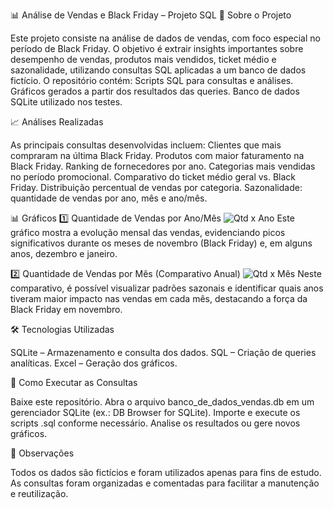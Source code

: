 📊 Análise de Vendas e Black Friday – Projeto SQL
📌 Sobre o Projeto

Este projeto consiste na análise de dados de vendas, com foco especial no período de Black Friday.
O objetivo é extrair insights importantes sobre desempenho de vendas, produtos mais vendidos, ticket médio e sazonalidade, utilizando consultas SQL aplicadas a um banco de dados fictício.
O repositório contém:
Scripts SQL para consultas e análises.
Gráficos gerados a partir dos resultados das queries.
Banco de dados SQLite utilizado nos testes.

📈 Análises Realizadas

As principais consultas desenvolvidas incluem:
Clientes que mais compraram na última Black Friday.
Produtos com maior faturamento na Black Friday.
Ranking de fornecedores por ano.
Categorias mais vendidas no período promocional.
Comparativo do ticket médio geral vs. Black Friday.
Distribuição percentual de vendas por categoria.
Sazonalidade: quantidade de vendas por ano, mês e ano/mês.

📊 Gráficos
1️⃣ Quantidade de Vendas por Ano/Mês
![Qtd x Ano](https://github.com/user-attachments/assets/e5500d38-367c-435c-8926-962d129152f5)
Este gráfico mostra a evolução mensal das vendas, evidenciando picos significativos durante os meses de novembro (Black Friday) e, em alguns anos, dezembro e janeiro.

2️⃣ Quantidade de Vendas por Mês (Comparativo Anual)
![Qtd x Mês](https://github.com/user-attachments/assets/d36883f6-88f3-4cd2-a51a-ee9cf5f1bb51)
Neste comparativo, é possível visualizar padrões sazonais e identificar quais anos tiveram maior impacto nas vendas em cada mês, destacando a força da Black Friday em novembro.

🛠 Tecnologias Utilizadas

SQLite – Armazenamento e consulta dos dados.
SQL – Criação de queries analíticas.
Excel – Geração dos gráficos.

🚀 Como Executar as Consultas

Baixe este repositório.
Abra o arquivo banco_de_dados_vendas.db em um gerenciador SQLite (ex.: DB Browser for SQLite).
Importe e execute os scripts .sql conforme necessário.
Analise os resultados ou gere novos gráficos.

📌 Observações

Todos os dados são fictícios e foram utilizados apenas para fins de estudo.
As consultas foram organizadas e comentadas para facilitar a manutenção e reutilização.
